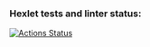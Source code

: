 ### Hexlet tests and linter status:
[![Actions Status](https://github.com/pashkovsky-k/python-project-50/actions/workflows/hexlet-check.yml/badge.svg)](https://github.com/pashkovsky-k/python-project-50/actions)